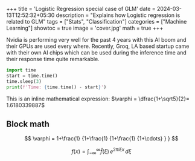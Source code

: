 +++
title = 'Logistic Regression special case of GLM'
date = 2024-03-13T12:52:32+05:30
description =  "Explains how Logistic regression is related to GLM"
tags = ["Stats", "Classification"]
categories = ["Machine Learning"]
showtoc =  true
image = 'cover.jpg'
math = true
+++


Nvidia is performing very well for the past 4 years with this AI boom and their GPUs are used every where. Recently, Groq, LA based startup came with their own AI chips which can be used during the inference time and their response time quite remarkable.

``` python
import time
start = time.time()
time.sleep(3)
print(f'Time: {time.time() - start}')
```
This is an inline mathematical expression: $\varphi = \dfrac{1+\sqrt5}{2}= 1.6180339887$

## Block math

$$
    \varphi = 1+\frac{1} {1+\frac{1} {1+\frac{1} {1+\cdots} } } 
$$


$$
    f(x) = \int_{-\infty}^\infty\hat f(\xi)\,e^{2 \pi i \xi x}\,d\xi
$$

